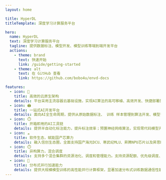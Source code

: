 ```yaml
---
layout: home

title: HyperDL
titleTemplate: 深度学习计算服务平台

hero:
  name: HyperDL
  text: 深度学习计算服务平台
  tagline: 提供数据标注、模型开发、模型训练等端到端开发平台
  actions:
    - theme: brand
      text: 快速开始
      link: /guide/getting-started
    - theme: alt
      text: 在 GitHub 查看
      link: https://github.com/bobo4u/envd-docs

features:
  - icon: 🐍
    title: 高效的云原生架构
    details: 平台采用主流容器云基础设施，实现AI算法的高可移植、高效开发、快捷部署的能力。具备底层硬件资源的横向动态扩容。
  - icon: 🖨️
    title: 一站式AI开发平台
    details: 面向AI全生命周期，提供从原始数据标注、 训练 样本管理到算法开发、模型训练、模型预测、模型评估和推理服务等能力。
  - icon: ⏱️ 
    title: 开箱即用的AI工具链
    details: 提供半自动化标注能力，提升标注效率；预置神经网络算法，实现零代码模型开发；打造中心训练，边缘推理应用。
  - icon: ☁️
    title: 软件生态，赋能国产芯算力
    details: 融入信创生态圈，全面支持国产海光DCU、寒武纪MLU、昇腾NPU芯片以及昇思MindSpore等国产深度学习框架。
  - icon: ⏱️ 
    title: 异构算力，混合调度
    details: 支持多个混合集群的资源池化、调度和管理能力。支持资源配额、优先级调度、亲和性/反亲和性等多种调度策略。
  - icon: 🐍
    title: 分布式并行加速能力
    details: 提供大规模模型训练的高性能并行计算框架，显著加速分布式训练数据通信性能，减少数据通信传输时延，显著提高分布式训练的效率。
---
```

<!-- 
<VPTeamPage>
  <VPTeamPageTitle>
    <template #title>
      团队成员
    </template>
  </VPTeamPageTitle>
  <VPTeamMembers
    size="small"
    :members="members"
  />
</VPTeamPage>

<script setup>
import {
  VPTeamPage,
  VPTeamPageTitle,
  VPTeamMembers
} from 'vitepress/theme'

const members = [
  {
    avatar: 'https://www.github.com/bobo4u.png',
    name: 'bobo4u',
    title: 'Learning gaocegege',
    links: [
      { icon: 'github', link: 'https://github.com/bobo4u },
      { icon: 'twitter', link: '暂无' }
    ]
  },
  {
    avatar: 'https://www.github.com/bobo4u.png',
    name: 'bobo4u',
    title: 'Oener',
    links: [
      { icon: 'github', link: 'https://github.com/bobo4u'},
      { icon: 'twitter', link: 'https://twitter.com/TensorChord' }
    ]
  },
]
</script> -->
